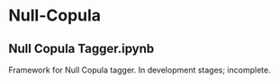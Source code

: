 # Null-Copula

## Null Copula Tagger.ipynb
Framework for Null Copula tagger. In development stages; incomplete.
